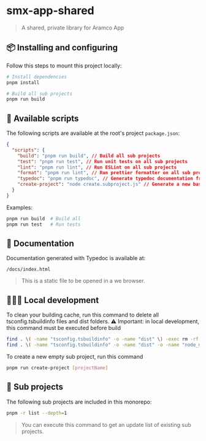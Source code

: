 # smx-app-shared

> A shared, private library for Aramco App

## 📦 Installing and configuring

Follow this steps to mount this project locally:

```sh
# Install dependencies
pnpm install

# Build all sub projects
pnpm run build
```

## 🚀 Available scripts

The following scripts are available at the root's project `package.json`:

```json
{
  "scripts": {
    "build": "pnpm run build", // Build all sub projects
    "test": "pnpm run test", // Run unit tests on all sub projects
    "lint": "pnpm run lint", // Run ESLint on all sub projects
    "format": "pnpm run lint", // Run prettier formatter on all sub projects
    "typedoc": "pnpm run typedoc", // Generate typedoc documentation from all sub projects
    "create-project": "node create.subproject.js" // Generate a new base sub project with a given name
  }
}
```

Examples:

```sh
pnpm run build  # Build all
pnpm run test   # Run tests
```

## 📖 Documentation

Documentation generated with Typedoc is available at:

```
/docs/index.html
```

> This is a static file to be opened in a we browser.

## 🧑🏻‍💻 Local development

To clean your building cache, run this command to delete all tsconfig.tsbuildinfo files and dist folders.
⚠ Important: in local development, this command must be executed before build

```sh
find . \( -name "tsconfig.tsbuildinfo" -o -name "dist" \) -exec rm -rf {} +
find . \( -name "tsconfig.tsbuildinfo" -o -name "dist" -o -name "node_modules" \) -exec rm -rf {} +
```

To create a new empty sub project, run this command

```sh
pnpm run create-project [projectName]
```

## 📂 Sub projects

The following sub projects are included in this monorepo:

```sh
pnpm -r list --depth=1
```

> You can execute this command to get an update list of existing sub projects.
